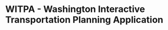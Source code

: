 WITPA - Washington Interactive Transportation Planning Application
==================================================================